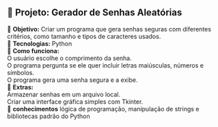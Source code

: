 ## **📌 Projeto: Gerador de Senhas Aleatórias**  
🎯 **Objetivo:** 
Criar um programa que gera senhas seguras com diferentes critérios, como tamanho e tipos de caracteres usados.  
🔧 **Tecnologias:** 
Python  
📌 **Como funciona:**  
O usuário escolhe o comprimento da senha.  
O programa pergunta se ele quer incluir letras maiúsculas, números e símbolos.  
O programa gera uma senha segura e a exibe.  
🚀 **Extras:**  
Armazenar senhas em um arquivo local.  
Criar uma interface gráfica simples com Tkinter.  
📌 **conhecimentos**
lógica de programação, manipulação de strings e bibliotecas padrão do Python